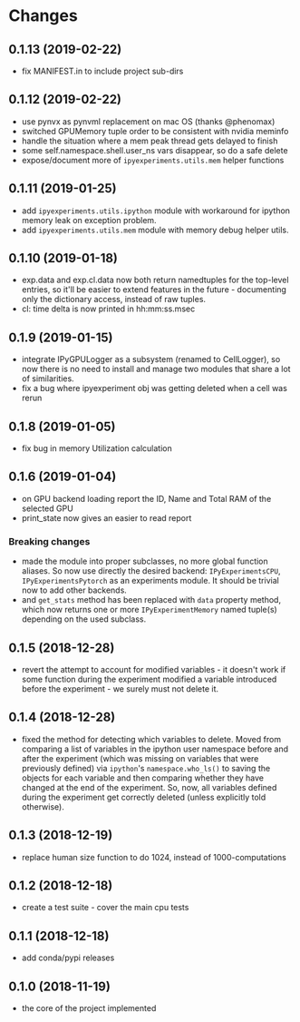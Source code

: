 # Changes


## 0.1.13 (2019-02-22)

- fix MANIFEST.in to include project sub-dirs


## 0.1.12 (2019-02-22)

- use pynvx as pynvml replacement on mac OS (thanks @phenomax)
- switched GPUMemory tuple order to be consistent with nvidia meminfo
- handle the situation where a mem peak thread gets delayed to finish
- some self.namespace.shell.user_ns vars disappear, so do a safe delete
- expose/document more of `ipyexperiments.utils.mem` helper functions

## 0.1.11 (2019-01-25)

- add `ipyexperiments.utils.ipython` module with workaround for ipython memory leak on exception problem.
- add `ipyexperiments.utils.mem` module with memory debug helper utils.


## 0.1.10 (2019-01-18)

- exp.data and exp.cl.data now both return namedtuples for the top-level entries, so it'll be easier to extend features in the future - documenting only the dictionary access, instead of raw tuples.
- cl: time delta is now printed in hh:mm:ss.msec


## 0.1.9 (2019-01-15)

- integrate IPyGPULogger as a subsystem (renamed to CellLogger), so now there is no need to install and manage two modules that share a lot of similarities.
- fix a bug where ipyexperiment obj was getting deleted when a cell was rerun


## 0.1.8 (2019-01-05)

- fix bug in memory Utilization calculation


## 0.1.6 (2019-01-04)

- on GPU backend loading report the ID, Name and Total RAM of the selected GPU
- print_state now gives an easier to read report

### Breaking changes

- made the module into proper subclasses, no more global function aliases. So now use directly the desired backend: `IPyExperimentsCPU`, `IPyExperimentsPytorch` as an experiments module. It should be trivial now to add other backends.
- and `get_stats` method has been replaced with `data` property method, which now returns one or more `IPyExperimentMemory` named tuple(s) depending on the used subclass.


## 0.1.5 (2018-12-28)

- revert the attempt to account for modified variables - it doesn't work if some function during the experiment modified a variable introduced before the experiment - we surely must not delete it.


## 0.1.4 (2018-12-28)

- fixed the method for detecting which variables to delete. Moved from comparing a list of variables in the ipython user namespace before and after the experiment (which was missing on variables that were previously defined) via `ipython`'s `namespace.who_ls()` to saving the objects for each variable and then comparing whether they have changed at the end of the experiment. So, now, all variables defined during the experiment get correctly deleted (unless explicitly told otherwise).


## 0.1.3 (2018-12-19)

- replace human size function to do 1024, instead of 1000-computations


## 0.1.2 (2018-12-18)

- create a test suite - cover the main cpu tests


## 0.1.1 (2018-12-18)

- add conda/pypi releases


## 0.1.0 (2018-11-19)

- the core of the project implemented
